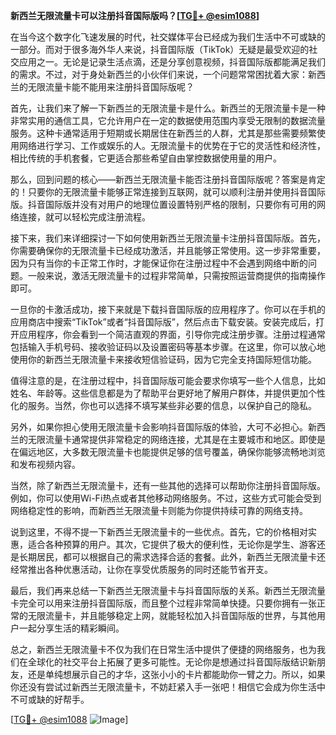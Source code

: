 **新西兰无限流量卡可以注册抖音国际版吗？[[TG💪+ @esim1088](https://t.me/s/esim1088)]**

在当今这个数字化飞速发展的时代，社交媒体平台已经成为我们生活中不可或缺的一部分。而对于很多海外华人来说，抖音国际版（TikTok）无疑是最受欢迎的社交应用之一。无论是记录生活点滴，还是分享创意视频，抖音国际版都能满足我们的需求。不过，对于身处新西兰的小伙伴们来说，一个问题常常困扰着大家：新西兰的无限流量卡能不能用来注册抖音国际版呢？

首先，让我们来了解一下新西兰的无限流量卡是什么。新西兰的无限流量卡是一种非常实用的通信工具，它允许用户在一定的数据使用范围内享受无限制的数据流量服务。这种卡通常适用于短期或长期居住在新西兰的人群，尤其是那些需要频繁使用网络进行学习、工作或娱乐的人。无限流量卡的优势在于它的灵活性和经济性，相比传统的手机套餐，它更适合那些希望自由掌控数据使用量的用户。

那么，回到问题的核心——新西兰无限流量卡能否注册抖音国际版呢？答案是肯定的！只要你的无限流量卡能够正常连接到互联网，就可以顺利注册并使用抖音国际版。抖音国际版并没有对用户的地理位置设置特别严格的限制，只要你有可用的网络连接，就可以轻松完成注册流程。

接下来，我们来详细探讨一下如何使用新西兰无限流量卡注册抖音国际版。首先，你需要确保你的无限流量卡已经成功激活，并且能够正常使用。这一步非常重要，因为只有当你的卡正常工作时，才能保证你在注册过程中不会遇到网络中断的问题。一般来说，激活无限流量卡的过程非常简单，只需按照运营商提供的指南操作即可。

一旦你的卡激活成功，接下来就是下载抖音国际版的应用程序了。你可以在手机的应用商店中搜索“TikTok”或者“抖音国际版”，然后点击下载安装。安装完成后，打开应用程序，你会看到一个简洁直观的界面，引导你完成注册步骤。注册过程通常包括输入手机号码、接收验证码以及设置密码等基本步骤。在这里，你可以放心地使用你的新西兰无限流量卡来接收短信验证码，因为它完全支持国际短信功能。

值得注意的是，在注册过程中，抖音国际版可能会要求你填写一些个人信息，比如姓名、年龄等。这些信息都是为了帮助平台更好地了解用户群体，并提供更加个性化的服务。当然，你也可以选择不填写某些非必要的信息，以保护自己的隐私。

另外，如果你担心使用无限流量卡会影响抖音国际版的体验，大可不必担心。新西兰的无限流量卡通常提供非常稳定的网络连接，尤其是在主要城市和地区。即使是在偏远地区，大多数无限流量卡也能提供足够的信号覆盖，确保你能够流畅地浏览和发布视频内容。

当然，除了新西兰无限流量卡，还有一些其他的选择可以帮助你注册抖音国际版。例如，你可以使用Wi-Fi热点或者其他移动网络服务。不过，这些方式可能会受到网络稳定性的影响，而新西兰无限流量卡则能为你提供持续可靠的网络支持。

说到这里，不得不提一下新西兰无限流量卡的一些优点。首先，它的价格相对实惠，适合各种预算的用户。其次，它提供了极大的便利性，无论你是学生、游客还是长期居民，都可以根据自己的需求选择合适的套餐。此外，新西兰无限流量卡还经常推出各种优惠活动，让你在享受优质服务的同时还能节省开支。

最后，我们再来总结一下新西兰无限流量卡与抖音国际版的关系。新西兰无限流量卡完全可以用来注册抖音国际版，而且整个过程非常简单快捷。只要你拥有一张正常的无限流量卡，并且能够稳定上网，就能轻松加入抖音国际版的世界，与其他用户一起分享生活的精彩瞬间。

总之，新西兰无限流量卡不仅为我们在日常生活中提供了便捷的网络服务，也为我们在全球化的社交平台上拓展了更多可能性。无论你是想通过抖音国际版结识新朋友，还是单纯想展示自己的才华，这张小小的卡片都能助你一臂之力。所以，如果你还没有尝试过新西兰无限流量卡，不妨赶紧入手一张吧！相信它会成为你生活中不可或缺的好帮手。

[[TG💪+ @esim1088](https://t.me/s/esim1088) ![Image](https://i.postimg.cc/4NQfJmqS/Snipaste-2025-05-13-00-14-12.png)]